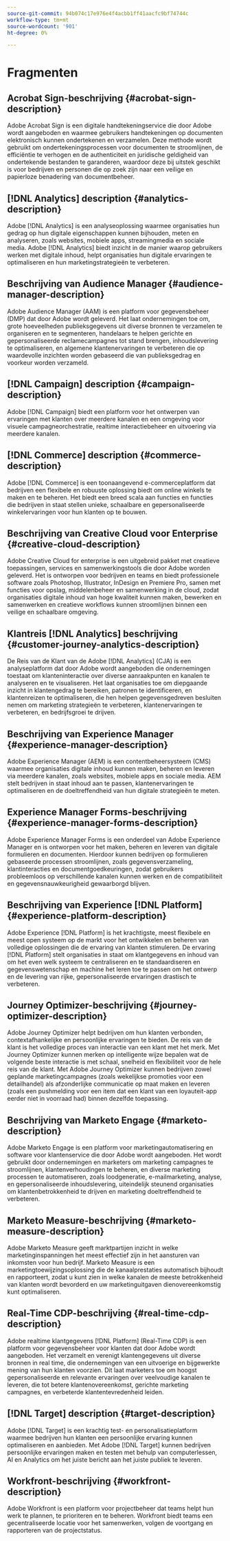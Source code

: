 ```yaml
---
source-git-commit: 94b074c17e976e4f4acbb1ff41aacfc9bf74744c
workflow-type: tm+mt
source-wordcount: '901'
ht-degree: 0%

---
```

# Fragmenten

## Acrobat Sign-beschrijving {#acrobat-sign-description}

Adobe Acrobat Sign is een digitale handtekeningservice die door Adobe wordt aangeboden en waarmee gebruikers handtekeningen op documenten elektronisch kunnen ondertekenen en verzamelen. Deze methode wordt gebruikt om ondertekeningsprocessen voor documenten te stroomlijnen, de efficiëntie te verhogen en de authenticiteit en juridische geldigheid van ondertekende bestanden te garanderen, waardoor deze bij uitstek geschikt is voor bedrijven en personen die op zoek zijn naar een veilige en papierloze benadering van documentbeheer.

## [!DNL Analytics] description {#analytics-description}

Adobe [!DNL Analytics] is een analyseoplossing waarmee organisaties hun gedrag op hun digitale eigenschappen kunnen bijhouden, meten en analyseren, zoals websites, mobiele apps, streamingmedia en sociale media. Adobe [!DNL Analytics] biedt inzicht in de manier waarop gebruikers werken met digitale inhoud, helpt organisaties hun digitale ervaringen te optimaliseren en hun marketingstrategieën te verbeteren.

## Beschrijving van Audience Manager {#audience-manager-description}

Adobe Audience Manager (AAM) is een platform voor gegevensbeheer (DMP) dat door Adobe wordt geleverd. Het laat ondernemingen toe om, grote hoeveelheden publieksgegevens uit diverse bronnen te verzamelen te organiseren en te segmenteren, handelaars te helpen gerichte en gepersonaliseerde reclamecampagnes tot stand brengen, inhoudslevering te optimaliseren, en algemene klantenervaringen te verbeteren die op waardevolle inzichten worden gebaseerd die van publieksgedrag en voorkeur worden verzameld.

## [!DNL Campaign] description {#campaign-description}

Adobe [!DNL Campaign] biedt een platform voor het ontwerpen van ervaringen met klanten over meerdere kanalen en een omgeving voor visuele campagneorchestratie, realtime interactiebeheer en uitvoering via meerdere kanalen.

## [!DNL Commerce] description {#commerce-description}

Adobe [!DNL Commerce] is een toonaangevend e-commerceplatform dat bedrijven een flexibele en robuuste oplossing biedt om online winkels te maken en te beheren. Het biedt een breed scala aan functies en functies die bedrijven in staat stellen unieke, schaalbare en gepersonaliseerde winkelervaringen voor hun klanten op te bouwen.

## Beschrijving van Creative Cloud voor Enterprise {#creative-cloud-description}

Adobe Creative Cloud for enterprise is een uitgebreid pakket met creatieve toepassingen, services en samenwerkingstools die door Adobe worden geleverd. Het is ontworpen voor bedrijven en teams en biedt professionele software zoals Photoshop, Illustrator, InDesign en Premiere Pro, samen met functies voor opslag, middelenbeheer en samenwerking in de cloud, zodat organisaties digitale inhoud van hoge kwaliteit kunnen maken, bewerken en samenwerken en creatieve workflows kunnen stroomlijnen binnen een veilige en schaalbare omgeving.

## Klantreis [!DNL Analytics] beschrijving {#customer-journey-analytics-description}

De Reis van de Klant van de Adobe [!DNL Analytics] (CJA) is een analyseplatform dat door Adobe wordt aangeboden die ondernemingen toestaat om klanteninteractie over diverse aanraakpunten en kanalen te analyseren en te visualiseren. Het laat organisaties toe om diepgaande inzicht in klantengedrag te bereiken, patronen te identificeren, en klantenreizen te optimaliseren, die hen helpen gegevensgedreven besluiten nemen om marketing strategieën te verbeteren, klantenervaringen te verbeteren, en bedrijfsgroei te drijven.

## Beschrijving van Experience Manager {#experience-manager-description}

Adobe Experience Manager (AEM) is een contentbeheersysteem (CMS) waarmee organisaties digitale inhoud kunnen maken, beheren en leveren via meerdere kanalen, zoals websites, mobiele apps en sociale media. AEM stelt bedrijven in staat inhoud aan te passen, klantenervaringen te optimaliseren en de doeltreffendheid van hun digitale strategieën te meten.

## Experience Manager Forms-beschrijving {#experience-manager-forms-description}

Adobe Experience Manager Forms is een onderdeel van Adobe Experience Manager en is ontworpen voor het maken, beheren en leveren van digitale formulieren en documenten. Hierdoor kunnen bedrijven op formulieren gebaseerde processen stroomlijnen, zoals gegevensverzameling, klantinteracties en documentgoedkeuringen, zodat gebruikers probleemloos op verschillende kanalen kunnen werken en de compatibiliteit en gegevensnauwkeurigheid gewaarborgd blijven.

## Beschrijving van Experience [!DNL Platform] {#experience-platform-description}

Adobe Experience [!DNL Platform] is het krachtigste, meest flexibele en meest open systeem op de markt voor het ontwikkelen en beheren van volledige oplossingen die de ervaring van klanten stimuleren. De ervaring [!DNL Platform] stelt organisaties in staat om klantgegevens en inhoud van om het even welk systeem te centraliseren en te standaardiseren en gegevenswetenschap en machine het leren toe te passen om het ontwerp en de levering van rijke, gepersonaliseerde ervaringen drastisch te verbeteren.

## Journey Optimizer-beschrijving {#journey-optimizer-description}

Adobe Journey Optimizer helpt bedrijven om hun klanten verbonden, contextafhankelijke en persoonlijke ervaringen te bieden. De reis van de klant is het volledige proces van interactie van een klant met het merk. Met Journey Optimizer kunnen merken op intelligente wijze bepalen wat de volgende beste interactie is met schaal, snelheid en flexibiliteit voor de hele reis van de klant. Met Adobe Journey Optimizer kunnen bedrijven zowel geplande marketingcampagnes (zoals wekelijkse promoties voor een detailhandel) als afzonderlijke communicatie op maat maken en leveren (zoals een pushmelding voor een item dat een klant van een loyauteit-app eerder niet in voorraad had) binnen dezelfde toepassing.

## Beschrijving van Marketo Engage {#marketo-description}

Adobe Marketo Engage is een platform voor marketingautomatisering en software voor klantenservice die door Adobe wordt aangeboden. Het wordt gebruikt door ondernemingen en marketers om marketing campagnes te stroomlijnen, klantenverhoudingen te beheren, en diverse marketing processen te automatiseren, zoals loodgeneratie, e-mailmarketing, analyse, en gepersonaliseerde inhoudslevering, uiteindelijk steunend organisaties om klantenbetrokkenheid te drijven en marketing doeltreffendheid te verbeteren.

## Marketo Measure-beschrijving {#marketo-measure-description}

Adobe Marketo Measure geeft marktpartijen inzicht in welke marketinginspanningen het meest effectief zijn in het aansturen van inkomsten voor hun bedrijf. Marketo Measure is een marketingtoewijzingsoplossing die de kanaalprestaties automatisch bijhoudt en rapporteert, zodat u kunt zien in welke kanalen de meeste betrokkenheid van klanten wordt bevorderd en uw marketinguitgaven dienovereenkomstig kunt optimaliseren.

## Real-Time CDP-beschrijving {#real-time-cdp-description}

Adobe realtime klantgegevens [!DNL Platform] (Real-Time CDP) is een platform voor gegevensbeheer voor klanten dat door Adobe wordt aangeboden. Het verzamelt en verenigt klantengegevens uit diverse bronnen in real time, die ondernemingen van een uitvoerige en bijgewerkte mening van hun klanten voorzien. Dit laat marketers toe om hoogst gepersonaliseerde en relevante ervaringen over veelvoudige kanalen te leveren, die tot betere klantenovereenkomst, gerichte marketing campagnes, en verbeterde klantentevredenheid leiden.

## [!DNL Target] description {#target-description}

Adobe [!DNL Target] is een krachtig test- en personalisatieplatform waarmee bedrijven hun klanten een persoonlijke ervaring kunnen optimaliseren en aanbieden. Met Adobe [!DNL Target] kunnen bedrijven persoonlijke ervaringen maken en testen met behulp van computerlessen, AI en Analytics om het juiste bericht aan het juiste publiek te leveren.

## Workfront-beschrijving {#workfront-description}

Adobe Workfront is een platform voor projectbeheer dat teams helpt hun werk te plannen, te prioriteren en te beheren. Workfront biedt teams een gecentraliseerde locatie voor het samenwerken, volgen de voortgang en rapporteren van de projectstatus.
